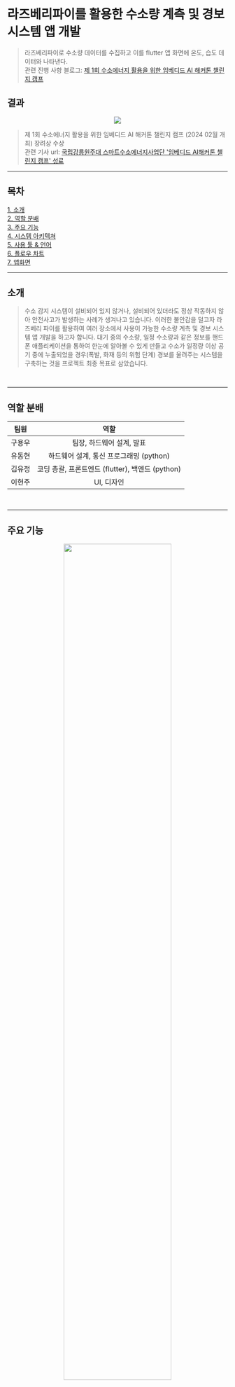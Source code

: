 # 라즈베리파이를 활용한 수소량 계측 및 경보 시스템 앱 개발 

> 라즈베리파이로 수소량 데이터를 수집하고 이를 flutter 앱 화면에 온도, 습도 데이터와 나타낸다. <br>
> 관련 진행 사항 블로그: [제 1회 수소에너지 활용을 위한 임베디드 AI 해커톤 챌린지 캠프](https://blog-of-tifo.tistory.com/2)

## 결과

<p align="center">
    <img src= "img/제1회사진.png">
</p>

> 제 1회 수소에너지 활용을 위한 임베디드 AI 해커톤 챌린지 캠프 (2024 02월 개최) 장려상 수상 <br>
> 관련 기사 url: [국립강릉원주대 스마트수소에너지사업단 '임베디드 AI해커톤 챌린지 캠프' 성료](https://www.veritas-a.com/news/articleView.html?idxno=495254)

---

## 목차
[1. 소개](#소개) <br>
[2. 역할 분배](#역할분배) <br>
[3. 주요 기능](#주요-기능) <br>
[4. 시스템 아키텍쳐](#시스템-아키텍쳐) <br>
[5. 사용 툴 & 언어](#사용-언어-&-툴) <br>
[6. 플로우 차트](#플로우차트) <br>
[7. 앱화면](#앱-화면) <br>

---

## 소개 
> 수소 감지 시스템이 설비되어 있지 않거나, 설비되어 있더라도 정상 작동하지 않아 안전사고가 발생하는 사례가 생겨나고 있습니다. 이러한 불안감을 덜고자 라즈베리 파이를 활용하여 여러 장소에서 사용이 가능한 수소량 계측 및 경보 시스템 앱 개발을 하고자 합니다. 대기 중의 수소량, 일정 수소량과 같은 정보를 핸드폰 애플리케이션을 통하여 한눈에 알아볼 수 있게 만들고 수소가 일정량 이상 공기 중에 누출되었을 경우(폭발, 화재 등의 위험 단계) 경보를 울려주는 시스템을 구축하는 것을 프로젝트 최종 목표로 삼았습니다.

<br>

---

## 역할 분배
|팀원|역할|
|---|:---:|
|구용우|팀장, 하드웨어 설계, 발표|
|유동현|하드웨어 설계, 통신 프로그래밍 (python)|
|김유정|코딩 총괄, 프론트엔드 (flutter), 백엔드 (python)|
|이현주| UI, 디자인 |

<br>

---

## 주요 기능
<p align="center">
    <img src= "img/수소앱개발기획서.png" width="70%">
</p>
> 1. 수소 인식: 가스 감지 센서가 대기 중의 수소를 감지함.
> 2. 수치 표시 : 핸드폰 애플리케이션을 통하여 대기 중에 있는 수소의 양이 얼마나 있는지 수치를 숫자로 한눈에 알아보게 쉽게 표시해 줌. 
> 3. 수소 누출 감지: 일정량 이상 수소가 누출되면 감지하여 핸드폰 앱에 알림을 보냄.

<br>

---

## 시스템 아키텍쳐
<p align="center">
    <img src= "img/수소앱시스템아키텍쳐.jpg" height="300%">
</p>

<br>

---

## 사용 언어 & 툴

### 프론트엔드

<p>
    <img src="https://cdn.jsdelivr.net/gh/devicons/devicon@latest/icons/flutter/flutter-original.svg" width="10%"/>
    <img src="https://cdn.jsdelivr.net/gh/devicons/devicon@latest/icons/dart/dart-original.svg" width="10%"/>
</p>

> Flutter (dart) : 애플리케이션 구성

<br>


### 백엔드

<p>
    <img src="https://cdn.jsdelivr.net/gh/devicons/devicon@latest/icons/python/python-original.svg" width="10%"/>
    <img src="https://cdn.jsdelivr.net/gh/devicons/devicon@latest/icons/raspberrypi/raspberrypi-original.svg" width="10%"/>
</p>

> Python: Rasberry pi에서 firebase로 수소량 데이터 전송

<br>

### 데이터베이스

<p>
    <img src="https://cdn.jsdelivr.net/gh/devicons/devicon@latest/icons/firebase/firebase-original.svg" width="10%"/>
</p>

> firebase: 수소량 데이터 수집

<br>

---

## 플로우차트
<p align="center">
    <img src= "img/플로우차트.jpg" width="70%">
</p>

> 설계 단계 플로우 차트

<br>

---

## 앱 화면

### 홈화면
<p align="center">
    <img src= "img/앱화면1.png" width="55%">
</p>

> 강원도에 있는 수소차 충전소를 나타냈다. 
> 수소차 충전소가 있는 춘천시, 양양군, 강릉시, 원주시가 빨간색 버튼으로 있다. 
> 원하는 지역의 버튼을 누르면 해당 지역에 있는 수소차 충전소 화면으로 이동한다.

<br>

### 춘천시 항목 화면
<p align="center">
    <img src= "img/앱화면2.png" width="55%">
</p>

> 수소량 데이터가 realtime으로 그래프를 통해 가시화 된다.
> 안전한지 여부를 상단 문구와 이모티콘을 통해 알려준다.

<br>

### 사이드바

<p align="center">
    <img src= "img/앱화면3.png" width="55%">
</p>

> 사이드바에서는 숫자 데이터로 나타낸 수소량, 해당 지역의 온도, 습도, 날씨를 알려준다.

---
